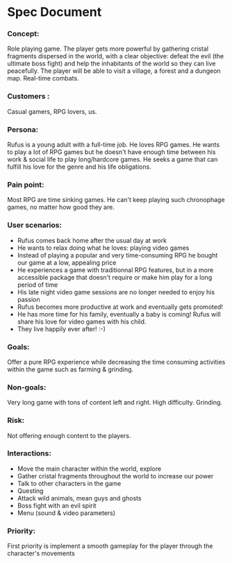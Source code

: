 # Spec Document

### Concept: ###
Role playing game. The player gets more powerful by gathering cristal fragments dispersed in the world, with a clear objective: defeat the evil (the ultimate boss fight) and help the inhabitants of the world so they can live peacefully.
The player will be able to visit a village, a forest and a dungeon map. Real-time combats.

### Customers : ###
Casual gamers, RPG lovers, us.

### Persona: ###
Rufus is a young adult with a full-time job. He loves RPG games. He wants to play a lot of RPG games but he doesn't have enough time between his work & social life to play long/hardcore games. He seeks a game that can fulfill his love for the genre and his life obligations.

### Pain point: ###
Most RPG are time sinking games. He can't keep playing such chronophage games, no matter how good they are.

### User scenarios: ###

- Rufus comes back home after the usual day at work
- He wants to relax doing what he loves: playing video games
- Instead of playing a popular and very time-consuming RPG he bought our game at a low, appealing price
- He experiences a game with traditionnal RPG features, but in a more accessible package that doesn't require or make him play for a long period of time
- His late night video game sessions are no longer needed to enjoy his passion
- Rufus becomes more productive at work and eventually gets promoted!
- He has more time for his family, eventually a baby is coming! Rufus will share his love for video games with his child.
- They live happily ever after! :-)

### Goals: ###
Offer a pure RPG experience while decreasing the time consuming activities within the game such as farming & grinding.

### Non-goals: ###
Very long game with tons of content left and right. High difficulty. Grinding.

### Risk: ###
Not offering enough content to the players.

### Interactions: ###
- Move the main character within the world, explore
- Gather cristal fragments throughout the world to increase our power
- Talk to other characters in the game
- Questing
- Attack wild animals, mean guys and ghosts
- Boss fight with an evil spirit
- Menu (sound & video parameters)

### Priority: ###
First priority is implement a smooth gameplay for the player through the character's movements

